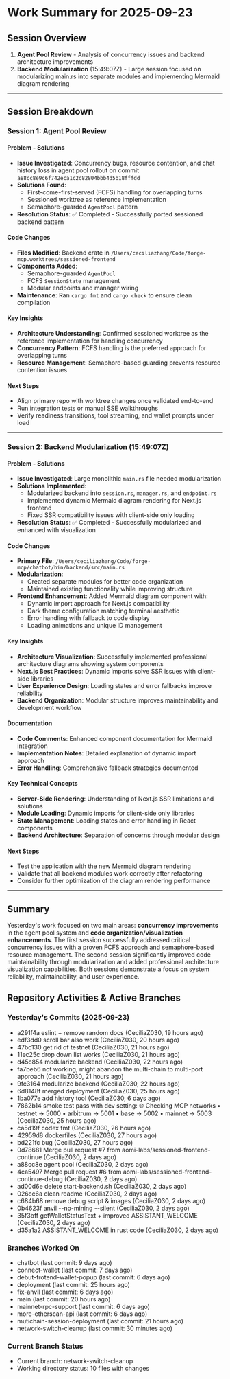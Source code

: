 # Work Summary for 2025-09-23

## Session Overview
1. **Agent Pool Review** - Analysis of concurrency issues and backend architecture improvements
2. **Backend Modularization** (15:49:07Z) - Large session focused on modularizing main.rs into separate modules and implementing Mermaid diagram rendering

---

## Session Breakdown

### Session 1: Agent Pool Review

#### Problem - Solutions
- **Issue Investigated**: Concurrency bugs, resource contention, and chat history loss in agent pool rollout on commit `a88cc8e9c6f742eca1c2c82804bbb4d5b18fffdd`
- **Solutions Found**:
  - First-come-first-served (FCFS) handling for overlapping turns
  - Sessioned worktree as reference implementation
  - Semaphore-guarded `AgentPool` pattern
- **Resolution Status**: ✅ Completed - Successfully ported sessioned backend pattern

#### Code Changes
- **Files Modified**: Backend crate in `/Users/ceciliazhang/Code/forge-mcp.worktrees/sessioned-frontend`
- **Components Added**:
  - Semaphore-guarded `AgentPool`
  - FCFS `SessionState` management
  - Modular endpoints and manager wiring
- **Maintenance**: Ran `cargo fmt` and `cargo check` to ensure clean compilation

#### Key Insights
- **Architecture Understanding**: Confirmed sessioned worktree as the reference implementation for handling concurrency
- **Concurrency Pattern**: FCFS handling is the preferred approach for overlapping turns
- **Resource Management**: Semaphore-based guarding prevents resource contention issues

#### Next Steps
- Align primary repo with worktree changes once validated end-to-end
- Run integration tests or manual SSE walkthroughs
- Verify readiness transitions, tool streaming, and wallet prompts under load

---

### Session 2: Backend Modularization (15:49:07Z)

#### Problem - Solutions
- **Issue Investigated**: Large monolithic `main.rs` file needed modularization
- **Solutions Implemented**:
  - Modularized backend into `session.rs`, `manager.rs`, and `endpoint.rs`
  - Implemented dynamic Mermaid diagram rendering for Next.js frontend
  - Fixed SSR compatibility issues with client-side only loading
- **Resolution Status**: ✅ Completed - Successfully modularized and enhanced with visualization

#### Code Changes
- **Primary File**: `/Users/ceciliazhang/Code/forge-mcp/chatbot/bin/backend/src/main.rs`
- **Modularization**:
  - Created separate modules for better code organization
  - Maintained existing functionality while improving structure
- **Frontend Enhancement**: Added Mermaid diagram component with:
  - Dynamic import approach for Next.js compatibility
  - Dark theme configuration matching terminal aesthetic
  - Error handling with fallback to code display
  - Loading animations and unique ID management

#### Key Insights
- **Architecture Visualization**: Successfully implemented professional architecture diagrams showing system components
- **Next.js Best Practices**: Dynamic imports solve SSR issues with client-side libraries
- **User Experience Design**: Loading states and error fallbacks improve reliability
- **Backend Organization**: Modular structure improves maintainability and development workflow

#### Documentation
- **Code Comments**: Enhanced component documentation for Mermaid integration
- **Implementation Notes**: Detailed explanation of dynamic import approach
- **Error Handling**: Comprehensive fallback strategies documented

#### Key Technical Concepts
- **Server-Side Rendering**: Understanding of Next.js SSR limitations and solutions
- **Module Loading**: Dynamic imports for client-side only libraries
- **State Management**: Loading states and error handling in React components
- **Backend Architecture**: Separation of concerns through modular design

#### Next Steps
- Test the application with the new Mermaid diagram rendering
- Validate that all backend modules work correctly after refactoring
- Consider further optimization of the diagram rendering performance

---

## Summary
Yesterday's work focused on two main areas: **concurrency improvements** in the agent pool system and **code organization/visualization enhancements**. The first session successfully addressed critical concurrency issues with a proven FCFS approach and semaphore-based resource management. The second session significantly improved code maintainability through modularization and added professional architecture visualization capabilities. Both sessions demonstrate a focus on system reliability, maintainability, and user experience.
## Repository Activities & Active Branches

### Yesterday's Commits (2025-09-23)
- a291f4a eslint + remove random docs (CeciliaZ030, 19 hours ago)
- edf3dd0 scroll bar also work (CeciliaZ030, 20 hours ago)
- 47bc130 get rid of testnet (CeciliaZ030, 21 hours ago)
- 11ec25c drop down list works (CeciliaZ030, 21 hours ago)
- d45c854 modularize backend (CeciliaZ030, 22 hours ago)
- fa7beb6 not working, might abandon the multi-chain to multi-port approach (CeciliaZ030, 21 hours ago)
- 9fc3164 modularize backend (CeciliaZ030, 22 hours ago)
- 6d8148f merged deployment (CeciliaZ030, 25 hours ago)
- 1ba077e add history tool (CeciliaZ030, 6 days ago)
- 7862b14 smoke test pass with dev setting: 🌐 Checking MCP networks   • testnet → 5000   • arbitrum → 5001   • base → 5002   • mainnet → 5003 (CeciliaZ030, 25 hours ago)
- ca5d19f codex fmt (CeciliaZ030, 26 hours ago)
- 42959d8 dockerfiles (CeciliaZ030, 27 hours ago)
- bd221fc bug (CeciliaZ030, 27 hours ago)
- 0d78681 Merge pull request #7 from aomi-labs/sessioned-frontend-continue (CeciliaZ030, 2 days ago)
- a88cc8e agent pool (CeciliaZ030, 2 days ago)
- 4ca5497 Merge pull request #6 from aomi-labs/sessioned-frontend-continue-debug (CeciliaZ030, 2 days ago)
- ad00d6e delete start-backend.sh (CeciliaZ030, 2 days ago)
- 026cc6a clean readme (CeciliaZ030, 2 days ago)
- c684b68 remove debug script & images (CeciliaZ030, 2 days ago)
- 0b4623f anvil --no-mining --silent (CeciliaZ030, 2 days ago)
- 35f3bff getWalletStatusText + improved ASSISTANT_WELCOME (CeciliaZ030, 2 days ago)
- d35a1a2 ASSISTANT_WELCOME in rust code (CeciliaZ030, 2 days ago)
### Branches Worked On
- chatbot (last commit: 9 days ago)
- connect-wallet (last commit: 7 days ago)
- debut-frotend-wallet-popup (last commit: 6 days ago)
- deployment (last commit: 25 hours ago)
- fix-anvil (last commit: 6 days ago)
- main (last commit: 20 hours ago)
- mainnet-rpc-support (last commit: 6 days ago)
- more-etherscan-api (last commit: 6 days ago)
- mutichain-session-deployment (last commit: 21 hours ago)
- network-switch-cleanup (last commit: 30 minutes ago)

### Current Branch Status
- Current branch: network-switch-cleanup
- Working directory status: 10 files with changes
